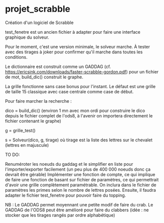 # projet_scrabble
Création d'un logiciel de Scrabble

test_fenetre est un ancien fichier à adapter pour faire une interface graphique du solveur.

Pour le moment, c'est une version minimale, le solveur marche. À tester avec des tirages à joker pour confirmer qu'il marche dans toutes les conditions.

Le dictionnaire est construit comme un GADDAG (cf. https://ericsink.com/downloads/faster-scrabble-gordon.pdf)
pour un fichier de mot, build_dic() construit le graphe.

La grille fonctionne sans case bonus pour l'instant. Le défaut est une grille de taille 15 classique avec case centrale comme case de début.

Pour faire marcher la recherche :

dico = build_dic() (environ 1 mn avec mon ordi pour construire le dico depuis le fichier complet de l'ods8, à l'avenir on importera directement le fichier contenant le graphe)

g = grille_test()

s = Solveur(dico, g, tirage) où tirage est la liste des lettres sur le chevalet (lettres en majuscule)



TO DO:

Renuméroter les noeuds du gaddag et le simplifier en liste pour l'importer/exporter facilement (un peu plus de 400 000 noeuds donc ça devrait être gérable)
Implémenter une fonction de compte, ce qui implique de faire une fonction de basant sur fichier de paramètres, ce qui permettrait d'avoir une grille complètement paramétrable.
On inclura dans le fichier de paramètres les primes selon le nombre de lettres posées.
Ensuite, il faudra adapter le fichier test_fenetre pour pouvoir faire du topping.


NB :
Le GADDAG permet moyennant une petite modif de faire du crab.
Le GADDAG de l'ODS8 peut être amélioré pour faire du clabbers (idée : ne stocker que les tirages rangés par ordre alphabétique)
